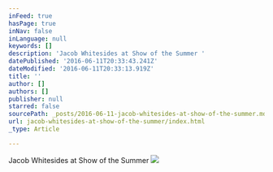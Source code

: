 ```yaml
---
inFeed: true
hasPage: true
inNav: false
inLanguage: null
keywords: []
description: 'Jacob Whitesides at Show of the Summer '
datePublished: '2016-06-11T20:33:43.241Z'
dateModified: '2016-06-11T20:33:13.919Z'
title: ''
author: []
authors: []
publisher: null
starred: false
sourcePath: _posts/2016-06-11-jacob-whitesides-at-show-of-the-summer.md
url: jacob-whitesides-at-show-of-the-summer/index.html
_type: Article

---
```

Jacob Whitesides at Show of the Summer ![](https://the-grid-user-content.s3-us-west-2.amazonaws.com/dbfdd37a-e691-4260-a39f-76a452784550.jpg)
